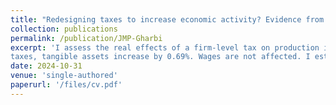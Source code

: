 ```yaml
---
title: "Redesigning taxes to increase economic activity? Evidence from a French Business tax reform"
collection: publications
permalink: /publication/JMP-Gharbi
excerpt: 'I assess the real effects of a firm-level tax on production inputs, focusing on the 1999 reform of the French local business tax. This reform excluded the wage bill from the tax base, leaving only capital inputs taxed.  Using administrative data, I evaluate the impact of this reform on the outcomes of firms. I exploit cross-sectional variation in firms exposure to the reform based on the labor share in their pre-reform tax base. Applying a dynamic differences-in-differences approach, I show that the reform significantly reduces firms tax liabilities and boosts firms productivity. This increase in productivity can be attributed to firms using a large portion of the tax savings for investment, particularly among cash-constrained firms. For a 1% reduction in
taxes, tangible assets increase by 0.69%. Wages are not affected. I estimate a negative effect on employment: for a  1% reduction in taxes, employment decreased by 0.13%. Importantly, this reduction does not indicate direct job cuts but reflects differences in employment growth rates between capital-intensive and labor-intensive firms, with capital-intensive firms increasing employment more rapidly. This difference in employment growth can be explained by varying degrees of tax sensitivity depending on whether firms can deduct business tax payments from the corporate income tax.'
date: 2024-10-31
venue: 'single-authored'
paperurl: '/files/cv.pdf'
---
```


